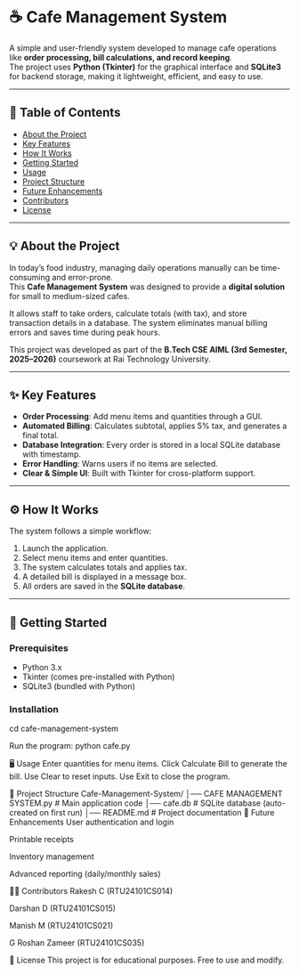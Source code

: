 # ☕ Cafe Management System

A simple and user-friendly system developed to manage cafe operations like **order processing, bill calculations, and record keeping**.  
The project uses **Python (Tkinter)** for the graphical interface and **SQLite3** for backend storage, making it lightweight, efficient, and easy to use.

---

## 📖 Table of Contents
- [About the Project](#-about-the-project)
- [Key Features](#-key-features)
- [How It Works](#-how-it-works)
- [Getting Started](#-getting-started)
- [Usage](#-usage)
- [Project Structure](#-project-structure)
- [Future Enhancements](#-future-enhancements)
- [Contributors](#-contributors)
- [License](#-license)

---

## 💡 About the Project

In today’s food industry, managing daily operations manually can be time-consuming and error-prone.  
This **Cafe Management System** was designed to provide a **digital solution** for small to medium-sized cafes.  

It allows staff to take orders, calculate totals (with tax), and store transaction details in a database. The system eliminates manual billing errors and saves time during peak hours.

This project was developed as part of the **B.Tech CSE AIML (3rd Semester, 2025–2026)** coursework at Rai Technology University.

---

## ✨ Key Features
- **Order Processing**: Add menu items and quantities through a GUI.
- **Automated Billing**: Calculates subtotal, applies 5% tax, and generates a final total.
- **Database Integration**: Every order is stored in a local SQLite database with timestamp.
- **Error Handling**: Warns users if no items are selected.
- **Clear & Simple UI**: Built with Tkinter for cross-platform support.

---

## ⚙️ How It Works
The system follows a simple workflow:

1. Launch the application.
2. Select menu items and enter quantities.
3. The system calculates totals and applies tax.
4. A detailed bill is displayed in a message box.
5. All orders are saved in the **SQLite database**.

---

## 🚀 Getting Started

### Prerequisites
- Python 3.x
- Tkinter (comes pre-installed with Python)
- SQLite3 (bundled with Python)

### Installation
cd cafe-management-system

Run the program:
python cafe.py

🖥️ Usage
Enter quantities for menu items.
Click Calculate Bill to generate the bill.
Use Clear to reset inputs.
Use Exit to close the program.

📂 Project Structure
Cafe-Management-System/
│── CAFE MANAGEMENT SYSTEM.py         # Main application code
│── cafe.db         # SQLite database (auto-created on first run)
│── README.md       # Project documentation
🔮 Future Enhancements
User authentication and login

Printable receipts

Inventory management

Advanced reporting (daily/monthly sales)

👨‍💻 Contributors
Rakesh C (RTU24101CS014)

Darshan D (RTU24101CS015)

Manish M (RTU24101CS021)

G Roshan Zameer (RTU24101CS035)

📜 License
This project is for educational purposes. Free to use and modify.
